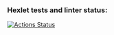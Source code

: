 ### Hexlet tests and linter status:
[![Actions Status](https://github.com/IgorSerebryakov/php-project-9/actions/workflows/hexlet-check.yml/badge.svg)](https://github.com/IgorSerebryakov/php-project-9/actions)